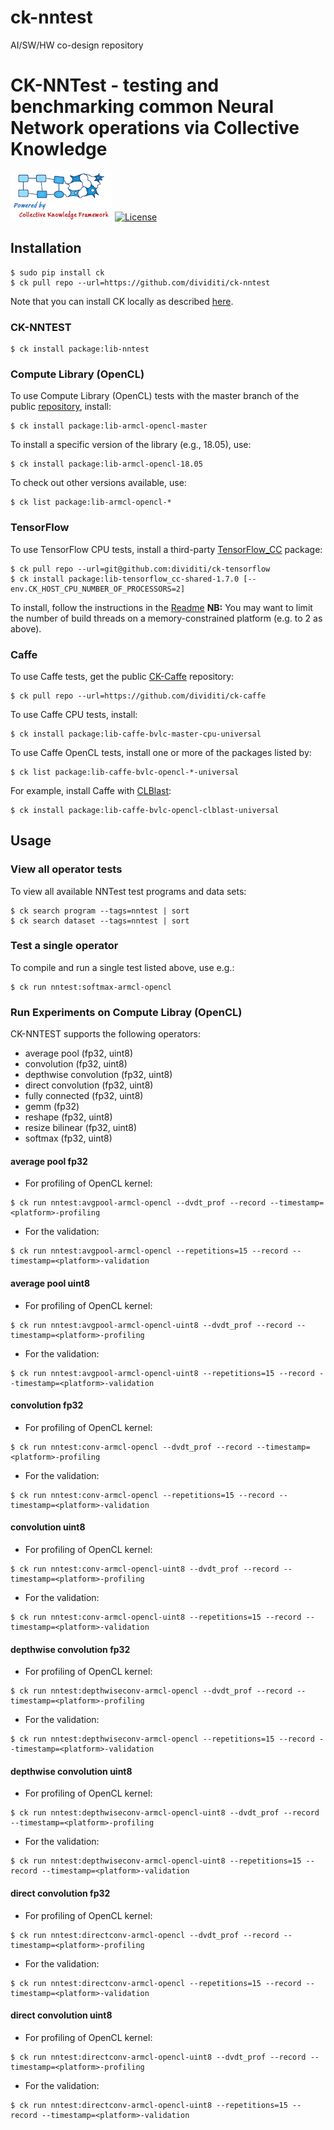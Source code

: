 # ck-nntest
AI/SW/HW co-design repository
# CK-NNTest - testing and benchmarking common Neural Network operations via Collective Knowledge

[![logo](https://github.com/ctuning/ck-guide-images/blob/master/logo-powered-by-ck.png)](http://cKnowledge.org)
[![License](https://img.shields.io/badge/License-BSD%203--Clause-blue.svg)](https://opensource.org/licenses/BSD-3-Clause)

## Installation

```
$ sudo pip install ck
$ ck pull repo --url=https://github.com/dividiti/ck-nntest
```

Note that you can install CK locally as described [here](https://github.com/ctuning/ck#minimal-installation).

### CK-NNTEST

```
$ ck install package:lib-nntest
```

### Compute Library (OpenCL)

To use Compute Library (OpenCL) tests with the master branch of the public [repository](https://github.com/ARM-software/ComputeLibrary.git), install:
```
$ ck install package:lib-armcl-opencl-master
```

To install a specific version of the library (e.g., 18.05), use:
```
$ ck install package:lib-armcl-opencl-18.05 
```
To check out other versions available, use:
```
$ ck list package:lib-armcl-opencl-*
```

### TensorFlow

To use TensorFlow CPU tests, install a third-party [TensorFlow_CC](https://github.com/FloopCZ/tensorflow_cc) package:
```
$ ck pull repo --url=git@github.com:dividiti/ck-tensorflow
$ ck install package:lib-tensorflow_cc-shared-1.7.0 [--env.CK_HOST_CPU_NUMBER_OF_PROCESSORS=2]
```
To install, follow the instructions in the [Readme](https://github.com/ctuning/ck-tensorflow/blob/master/package/lib-tensorflow_cc-shared-1.7.0/README.md)
**NB:** You may want to limit the number of build threads on a memory-constrained platform (e.g. to 2 as above).

### Caffe

To use Caffe tests, get the public [CK-Caffe](https://github.com/dividiti/ck-caffe) repository:
```
$ ck pull repo --url=https://github.com/dividiti/ck-caffe
```

To use Caffe CPU tests, install:
```
$ ck install package:lib-caffe-bvlc-master-cpu-universal
```

To use Caffe OpenCL tests, install one or more of the packages listed by:
```
$ ck list package:lib-caffe-bvlc-opencl-*-universal
```

For example, install Caffe with [CLBlast](https://github.com/cnugteren/CLBlast):
```
$ ck install package:lib-caffe-bvlc-opencl-clblast-universal
```

## Usage

### View all operator tests

To view all available NNTest test programs and data sets:

```
$ ck search program --tags=nntest | sort
$ ck search dataset --tags=nntest | sort
```

### Test a single operator

To compile and run a single test listed above, use e.g.:
```
$ ck run nntest:softmax-armcl-opencl
```

### Run Experiments on Compute Libray (OpenCL)

CK-NNTEST supports the following operators:
* average pool (fp32, uint8)
* convolution (fp32, uint8)
* depthwise convolution (fp32, uint8)
* direct convolution (fp32, uint8)
* fully connected (fp32, uint8)
* gemm (fp32)
* reshape (fp32, uint8)
* resize bilinear (fp32, uint8)
* softmax (fp32, uint8)

#### average pool fp32
* For profiling of OpenCL kernel:
```
$ ck run nntest:avgpool-armcl-opencl --dvdt_prof --record --timestamp=<platform>-profiling
```
* For the validation:
```
$ ck run nntest:avgpool-armcl-opencl --repetitions=15 --record --timestamp=<platform>-validation
```

#### average pool uint8
* For profiling of OpenCL kernel:
```
$ ck run nntest:avgpool-armcl-opencl-uint8 --dvdt_prof --record --timestamp=<platform>-profiling
```
* For the validation:
```
$ ck run nntest:avgpool-armcl-opencl-uint8 --repetitions=15 --record --timestamp=<platform>-validation
```

#### convolution fp32
* For profiling of OpenCL kernel:
```
$ ck run nntest:conv-armcl-opencl --dvdt_prof --record --timestamp=<platform>-profiling
```
* For the validation:
```
$ ck run nntest:conv-armcl-opencl --repetitions=15 --record --timestamp=<platform>-validation
```

#### convolution uint8
* For profiling of OpenCL kernel:
```
$ ck run nntest:conv-armcl-opencl-uint8 --dvdt_prof --record --timestamp=<platform>-profiling
```
* For the validation:
```
$ ck run nntest:conv-armcl-opencl-uint8 --repetitions=15 --record --timestamp=<platform>-validation
```


#### depthwise convolution fp32
* For profiling of OpenCL kernel:
```
$ ck run nntest:depthwiseconv-armcl-opencl --dvdt_prof --record --timestamp=<platform>-profiling
```
* For the validation:
```
$ ck run nntest:depthwiseconv-armcl-opencl --repetitions=15 --record --timestamp=<platform>-validation
```

#### depthwise convolution uint8
* For profiling of OpenCL kernel:
```
$ ck run nntest:depthwiseconv-armcl-opencl-uint8 --dvdt_prof --record --timestamp=<platform>-profiling
```
* For the validation:
```
$ ck run nntest:depthwiseconv-armcl-opencl-uint8 --repetitions=15 --record --timestamp=<platform>-validation
```

#### direct convolution fp32
* For profiling of OpenCL kernel:
```
$ ck run nntest:directconv-armcl-opencl --dvdt_prof --record --timestamp=<platform>-profiling
```
* For the validation:
```
$ ck run nntest:directconv-armcl-opencl --repetitions=15 --record --timestamp=<platform>-validation
```

#### direct convolution uint8
* For profiling of OpenCL kernel:
```
$ ck run nntest:directconv-armcl-opencl-uint8 --dvdt_prof --record --timestamp=<platform>-profiling
```
* For the validation:
```
$ ck run nntest:directconv-armcl-opencl-uint8 --repetitions=15 --record --timestamp=<platform>-validation
```


